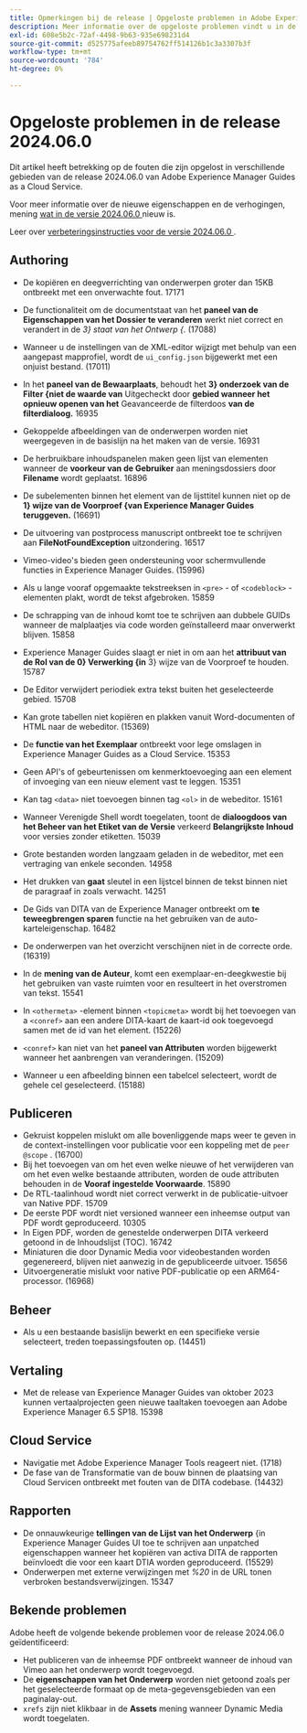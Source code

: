 ```yaml
---
title: Opmerkingen bij de release | Opgeloste problemen in Adobe Experience Manager Guides, release 2024.06.0
description: Meer informatie over de opgeloste problemen vindt u in de release 2024.06.0 van Adobe Experience Manager Guides as a Cloud Service.
exl-id: 608e5b2c-72af-4498-9b63-935e698231d4
source-git-commit: d525775afeeb89754762ff514126b1c3a3307b3f
workflow-type: tm+mt
source-wordcount: '784'
ht-degree: 0%

---
```


# Opgeloste problemen in de release 2024.06.0

Dit artikel heeft betrekking op de fouten die zijn opgelost in verschillende gebieden van de release 2024.06.0 van Adobe Experience Manager Guides as a Cloud Service.

Voor meer informatie over de nieuwe eigenschappen en de verhogingen, mening [ wat in de versie 2024.06.0 ](whats-new-2024-06-0.md) nieuw is.

Leer over [ verbeteringsinstructies voor de versie 2024.06.0 ](upgrade-instructions-2024-06-0.md).

## Authoring

- De kopiëren en deegverrichting van onderwerpen groter dan 15KB ontbreekt met een onverwachte fout. 17171
- De functionaliteit om de documentstaat van het **paneel van de Eigenschappen van het Dossier te veranderen** werkt niet correct en verandert in de *3&rbrace; staat van het Ontwerp &lbrace;.* (17088)
- Wanneer u de instellingen van de XML-editor wijzigt met behulp van een aangepast mapprofiel, wordt de `ui_config.json` bijgewerkt met een onjuist bestand. (17011)
- In het **paneel van de Bewaarplaats**, behoudt het **3&rbrace; onderzoek van de Filter &lbrace;niet de waarde van** Uitgecheckt door **gebied wanneer het opnieuw openen van het** Geavanceerde de filterdoos **van de filterdialoog.** 16935
- Gekoppelde afbeeldingen van de onderwerpen worden niet weergegeven in de basislijn na het maken van de versie. 16931
- De herbruikbare inhoudspanelen maken geen lijst van elementen wanneer de **voorkeur van de Gebruiker** aan meningsdossiers door **Filename** wordt geplaatst. 16896
- De subelementen binnen het element van de lijsttitel kunnen niet op de **1&rbrace; wijze van de Voorproef &lbrace;van Experience Manager Guides teruggeven.** (16691)
- De uitvoering van postprocess manuscript ontbreekt toe te schrijven aan **FileNotFoundException** uitzondering. 16517
- Vimeo-video&#39;s bieden geen ondersteuning voor schermvullende functies in Experience Manager Guides. (15996)
- Als u lange vooraf opgemaakte tekstreeksen in `<pre>` - of `<codeblock>` -elementen plakt, wordt de tekst afgebroken. 15859
- De schrapping van de inhoud komt toe te schrijven aan dubbele GUIDs wanneer de malplaatjes via code worden geïnstalleerd maar onverwerkt blijven. 15858
- Experience Manager Guides slaagt er niet in om aan het **attribuut van de Rol van de 0&rbrace; Verwerking {in** 3} wijze van de Voorproef te houden. **&#x200B;**&#x200B;15787
- De Editor verwijdert periodiek extra tekst buiten het geselecteerde gebied.  15708
- Kan grote tabellen niet kopiëren en plakken vanuit Word-documenten of HTML naar de webeditor. (15369)
- De **functie van het Exemplaar** ontbreekt voor lege omslagen in Experience Manager Guides as a Cloud Service. 15353
- Geen API&#39;s of gebeurtenissen om kenmerktoevoeging aan een element of invoeging van een nieuw element vast te leggen. 15351
- Kan tag `<data>` niet toevoegen binnen tag `<ol>` in de webeditor. 15161
- Wanneer Verenigde Shell wordt toegelaten, toont de **dialoogdoos van het Beheer van het Etiket van de Versie** verkeerd **Belangrijkste Inhoud** voor versies zonder etiketten. 15039
- Grote bestanden worden langzaam geladen in de webeditor, met een vertraging van enkele seconden. 14958
- Het drukken van **gaat** sleutel in een lijstcel binnen de tekst binnen niet de paragraaf in zoals verwacht. 14251
- De Gids van DITA van de Experience Manager ontbreekt om **te teweegbrengen sparen** functie na het gebruiken van de auto-karteleigenschap. 16482
- De onderwerpen van het overzicht verschijnen niet in de correcte orde. (16319)
- In de **mening van de Auteur**, komt een exemplaar-en-deegkwestie bij het gebruiken van vaste ruimten voor en resulteert in het overstromen van tekst. 15541

- In `<othermeta>` -element binnen `<topicmeta>` wordt bij het toevoegen van a `<conref>` aan een andere DITA-kaart de kaart-id ook toegevoegd samen met de id van het element. (15226)
- `<conref>` kan niet van het **paneel van Attributen** worden bijgewerkt wanneer het aanbrengen van veranderingen. (15209)
- Wanneer u een afbeelding binnen een tabelcel selecteert, wordt de gehele cel geselecteerd. (15188)

## Publiceren


- Gekruist koppelen mislukt om alle bovenliggende maps weer te geven in de context-instellingen voor publicatie voor een koppeling met de `peer @scope` . (16700)
- Bij het toevoegen van om het even welke nieuwe of het verwijderen van om het even welke bestaande attributen, worden de oude attributen behouden in de **Vooraf ingestelde Voorwaarde**. 15890
- De RTL-taalinhoud wordt niet correct verwerkt in de publicatie-uitvoer van Native PDF. 15709
- De eerste PDF wordt niet versioned wanneer een inheemse output van PDF wordt geproduceerd. 10305
- In Eigen PDF, worden de genestelde onderwerpen DITA verkeerd getoond in de Inhoudslijst (TOC). 16742
- Miniaturen die door Dynamic Media voor videobestanden worden gegenereerd, blijven niet aanwezig in de gepubliceerde uitvoer. 15656
- Uitvoergeneratie mislukt voor native PDF-publicatie op een ARM64-processor. (16968)

## Beheer

- Als u een bestaande basislijn bewerkt en een specifieke versie selecteert, treden toepassingsfouten op. (14451)

## Vertaling

- Met de release van Experience Manager Guides van oktober 2023 kunnen vertaalprojecten geen nieuwe taaltaken toevoegen aan Adobe Experience Manager 6.5 SP18. 15398

## Cloud Service

- Navigatie met Adobe Experience Manager Tools reageert niet. (1718)
- De fase van de Transformatie van de bouw binnen de plaatsing van Cloud Servicen ontbreekt met fouten van de DITA codebase. (14432)

## Rapporten

- De onnauwkeurige **tellingen van de Lijst van het Onderwerp** &lbrace;in Experience Manager Guides UI toe te schrijven aan unpatched eigenschappen wanneer het kopiëren van activa DITA de rapporten beïnvloedt die voor een kaart DTIA worden geproduceerd. (15529)
- Onderwerpen met externe verwijzingen met *%20* in de URL tonen verbroken bestandsverwijzingen. 15347


## Bekende problemen

Adobe heeft de volgende bekende problemen voor de release 2024.06.0 geïdentificeerd:

- Het publiceren van de inheemse PDF ontbreekt wanneer de inhoud van Vimeo aan het onderwerp wordt toegevoegd.
- De **eigenschappen van het Onderwerp** worden niet getoond zoals per het geselecteerde formaat op de meta-gegevensgebieden van een paginalay-out.
- `xrefs` zijn niet klikbaar in de **Assets** mening wanneer Dynamic Media wordt toegelaten.
